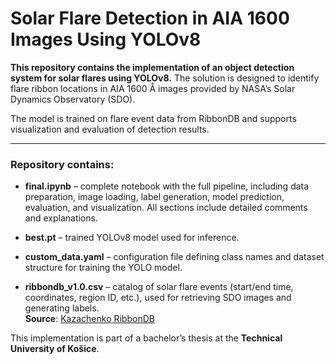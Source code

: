 
# Solar Flare Detection in AIA 1600 Images Using YOLOv8

**This repository contains the implementation of an object detection system for solar flares using YOLOv8.**
The solution is designed to identify flare ribbon locations in AIA 1600 Å images provided by NASA’s Solar Dynamics Observatory (SDO).

The model is trained on flare event data from RibbonDB and supports visualization and evaluation of detection results.

---

### Repository contains:

* **final.ipynb** – complete notebook with the full pipeline, including data preparation, image loading, label generation, model prediction, evaluation, and visualization. All sections include detailed comments and explanations.

* **best.pt** – trained YOLOv8 model used for inference.

* **custom_data.yaml** – configuration file defining class names and dataset structure for training the YOLO model.

* **ribbondb_v1.0.csv** – catalog of solar flare events (start/end time, coordinates, region ID, etc.), used for retrieving SDO images and generating labels.  
  **Source**: [Kazachenko RibbonDB](https://solarmuri.ssl.berkeley.edu/~kazachenko/RibbonDB/)



This implementation is part of a bachelor’s thesis at the **Technical University of Košice**.
